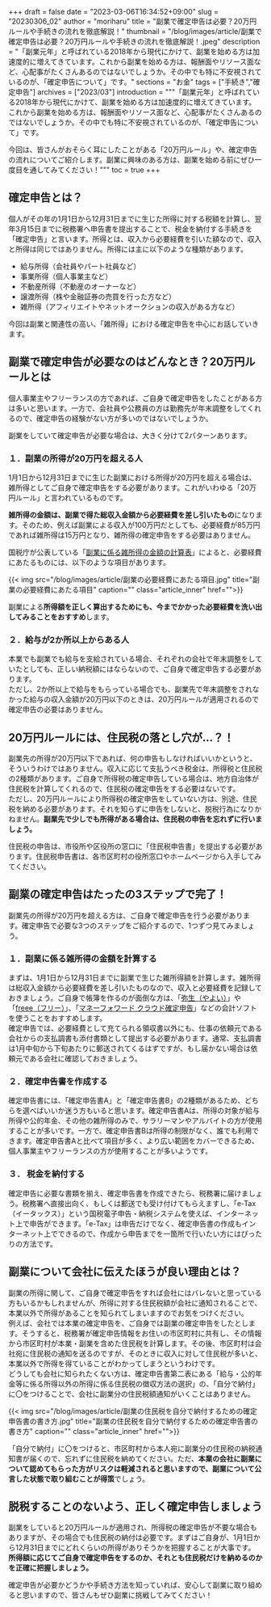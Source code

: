 +++
draft = false
date = "2023-03-06T16:34:52+09:00"
slug = "20230306_02"
author = "moriharu"
title = "副業で確定申告は必要？20万円ルールや手続きの流れを徹底解説！"
thumbnail = "/blog/images/article/副業で確定申告は必要？20万円ルールや手続きの流れを徹底解説！.jpeg"
description = "「副業元年」と呼ばれている2018年から現代にかけて、副業を始める方は加速度的に増えてきています。これから副業を始める方は、報酬面やリソース面など、心配事がたくさんあるのではないでしょうか。その中でも特に不安視されているのが、「確定申告について」です。"
sections = "お金"
tags = ["手続き","確定申告"]
archives = ["2023/03"]
introduction = """「副業元年」と呼ばれている2018年から現代にかけて、副業を始める方は加速度的に増えてきています。
これから副業を始める方は、報酬面やリソース面など、心配事がたくさんあるのではないでしょうか。その中でも特に不安視されているのが、「確定申告について」です。

今回は、皆さんがおそらく耳にしたことがある「20万円ルール」や、確定申告の流れについてご紹介します。副業に興味のある方は、副業を始める前にぜひ一度目を通してみてください！"""
toc = true
+++
## 確定申告とは？
個人がその年の1月1日から12月31日までに生じた所得に対する税額を計算し、翌年3月15日までに税務署へ申告書を提出することで、税金を納付する手続きを「確定申告」と言います。所得とは、収入から必要経費を引いた額なので、収入と所得は同じではありません。所得には主に以下のような種類があります。

* 給与所得（会社員やパート社員など）
* 事業所得（個人事業主など）
* 不動産所得（不動産のオーナーなど）
* 譲渡所得（株や金融証券の売買を行った方など）
* 雑所得（アフィリエイトやネットオークションの収入がある方など）

今回は副業と関連性の高い、「雑所得」における確定申告を中心にお話していきます。

## 副業で確定申告が必要なのはどんなとき？20万円ルールとは
個人事業主やフリーランスの方であれば、ご自身で確定申告をしたことがある方は多いと思います。一方で、会社員や公務員の方は勤務先が年末調整をしてくれるので、確定申告の経験がない方が多いのではないでしょうか。

副業をしていて確定申告が必要な場合は、大きく分けて2パターンあります。

### １．副業の所得が20万円を超える人
1月1日から12月31日までに生じた副業における所得が20万円を超える場合は、雑所得としてご自身で確定申告をする必要があります。これがいわゆる「20万円ルール」と言われているものです。

**雑所得の金額は、副業で得た総収入金額から必要経費を差し引いたもの**になります。そのため、例えば副業による収入が100万円だとしても、必要経費が85万円であれば雑所得は15万円となり、雑所得の確定申告をする必要はありません。

国税庁が公表している「[副業に係る雑所得の金額の計算表](https://www.nta.go.jp/taxes/shiraberu/shinkoku/tebiki/2019/kisairei/sp/pdf/03.pdf)」によると、必要経費にあたるものには、以下のような項目があります。

{{< img src="/blog/images/article/副業の必要経費にあたる項目.jpg" title="副業の必要経費にあたる項目" caption="" class="article_inner" href="">}}

副業による**所得額を正しく算出するためにも、今までかかった必要経費を洗い出してみることをおすすめ**します。

### ２．給与が2か所以上からある人
本業でも副業でも給与を支給されている場合、それぞれの会社で年末調整をしていたとしても、正しい納税額にはならないので、ご自身で確定申告する必要があります。  
ただし、2か所以上で給与をもらっている場合でも、副業先で年末調整をされなかった給与の収入金額が20万円以下のときは、20万円ルールが適用されるので確定申告の必要はありません。

## 20万円ルールには、住民税の落とし穴が…？！
副業先の所得が20万円以下であれば、何の申告もしなければいいかというと、そういうわけではありません。収入に応じて支払うべき税金は、所得税と住民税の2種類があります。ご自身で所得税の確定申告している場合は、地方自治体が住民税を計算してくれるので、住民税の確定申告をする必要はないです。  
ただし、20万円ルールにより所得税の確定申告をしていない方は、別途、住民税を納める必要があります。それを知らずに申告をしないと、脱税行為になりかねません。**副業先で少しでも所得がある場合は、住民税の申告を忘れずに行いましょう。**

  住民税の申告は、市役所や区役所の窓口に「住民税申告書」を提出する必要があります。住民税申告書は、各市区町村の役所窓口やホームページから入手してみてください。

## 副業の確定申告はたったの3ステップで完了！
副業先の所得が20万円を超える方は、ご自身で確定申告を行う必要があります。確定申告で必要な3つのステップをご紹介するので、1つずつ見てみましょう。

### １．副業に係る雑所得の金額を計算する
まずは、1月1日から12月31日までに副業で生じた雑所得額を計算します。雑所得は総収入金額から必要経費を差し引いたものなので、収入と必要経費を記録しておきましょう。ご自身で帳簿を作るのが面倒な方は、「[弥生（やよい）](https://www.yayoi-kk.co.jp/products/shinkoku-ol.html)」や「[freee（フリー）](https://www.freee.co.jp/lp/kakuteishinkoku/10_2/)」、「[マネーフォワード クラウド確定申告](https://biz.moneyforward.com/tax_return/)」などの会計ソフトを使うことをおすすめします。  
確定申告では、必要経費として充てられる領収書以外にも、仕事の依頼元である会社からの支払調書も添付書類として提出する必要があります。通常、支払調書は1月中旬から下旬あたりに郵送されてくるはずですが、もし届かない場合は依頼元である会社に確認しておきましょう。

### ２．確定申告書を作成する
確定申告書には、「確定申告書A」と「確定申告書B」の2種類があるため、どちらを選べばいいか迷う方もいると思います。確定申告書Aは、所得の対象が給与所得や公的年金、その他の雑所得のみで、サラリーマンやアルバイトの方が使用することが多いです。一方で、確定申告書Bは所得の制限がなく、誰でも利用できます。確定申告書Aと比べて項目が多く、より広い範囲をカバーできるため、個人事業主やフリーランスの方が使用することが多いようです。

### ３． 税金を納付する
確定申告に必要な書類を揃え、確定申告書を作成できたら、税務署に届けましょう。税務署へ直接出向く、もしくは郵送でも受け付けてもらえますし、「e-Tax（イータックス）」という国税電子申告・納税システムを使えば、インターネット上で申告ができます。「e-Tax」は申告だけでなく、確定申告書の作成もインターネット上でできるので、作成から申告までを一箇所で行いたい方にはぴったりの方法です。

## 副業について会社に伝えたほうが良い理由とは？
副業の所得に関して、ご自身で確定申告をすれば会社にはバレないと思っている方もいるかもしれませんが、所得に対する住民税額が会社に通知されることで、本業以外で所得があることを知られてしまいますのでお気をつけください。  
例えば、会社では本業の確定申告を、ご自身では副業の確定申告をしたとします。そうすると、税務署が確定申告情報をお住いの市区町村に共有し、その情報から市区町村が本業・副業を含めた住民税を計算します。その後、市区町村は会社宛に住民税の通知を送るのですが、そのときに収入に対して住民税が多いと、本業以外で所得を得ていることがわかってしまうというわけです。  
どうしても会社に知られたくない方は、確定申告書第二表にある「給与・公的年金等に係る所得以外の所得に係る住民税の徴収方法の選択」の、「自分で納付」に〇をつけることで、会社に副業分の住民税額通知がいくことはありません。

{{< img src="/blog/images/article/副業の住民税を自分で納付するための確定申告書の書き方.jpg" title="副業の住民税を自分で納付するための確定申告書の書き方" caption="" class="article_inner" href="">}}

「自分で納付」に〇をつけると、市区町村から本人宛に副業分の住民税の納税通知書が届くので、忘れずに住民税を納めてください。ただ、**本業の会社に副業について認めてもらった方がリスクは軽減されると思いますので、副業について公言した状態で取り組むことが得策**でしょう。

## 脱税することのないよう、正しく確定申告しましょう
副業をしていると20万円ルールが適用され、所得税の確定申告が不要な場合もありますが、その場合でも住民税の納付は必要です。まずはご自身が、1月1日から12月31日までにどれくらいの所得がありそうかを把握することが大事です。  
**所得額に応じてご自身で確定申告をするのか、それとも住民税だけを納めるのかを正確に把握しましょう。**


確定申告が必要かどうかや手続き方法を知っていれば、安心して副業に取り組めると思いますので、皆さんもぜひ副業に挑戦してみてください！
